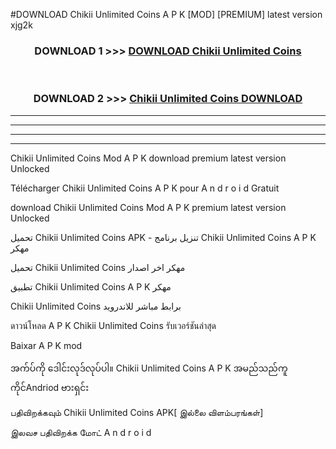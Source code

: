 #DOWNLOAD Chikii  Unlimited Coins A P K [MOD] [PREMIUM] latest version xjg2k



<div align="center">

<h3>DOWNLOAD 1 >>> <a href="https://teeasianyam.web.app?sq=Chikii  Unlimited Coins">DOWNLOAD Chikii  Unlimited Coins </a></h3><br>

<h3>DOWNLOAD 2 >>> <a href="https://teeasianyam.web.app?sq=Chikii  Unlimited Coins ">Chikii  Unlimited Coins  DOWNLOAD </a></h3>

</div>


----------------------------------------------------------

----------------------------------------------------------

----------------------------------------------------------

----------------------------------------------------------


Chikii  Unlimited Coins  Mod A P K download premium latest version Unlocked

Télécharger Chikii  Unlimited Coins  A P K pour A n d r o i d Gratuit

download Chikii  Unlimited Coins  Mod A P K premium latest version Unlocked

تحميل Chikii  Unlimited Coins  APK - تنزيل برنامج Chikii  Unlimited Coins  A P K مهكر

تحميل Chikii  Unlimited Coins  مهكر اخر اصدار

تطبيق Chikii  Unlimited Coins  A P K مهكر

Chikii  Unlimited Coins  برابط مباشر للاندرويد

ดาวน์โหลด A P K Chikii  Unlimited Coins  รับเวอร์ชันล่าสุด

Baixar A P K mod

အက်ပ်ကို ဒေါင်းလုဒ်လုပ်ပါ။ Chikii  Unlimited Coins  A P K အမည်သည်ကူကိုင်Andriod ဗားရှင်း

பதிவிறக்கவும் Chikii  Unlimited Coins  APK[ இல்லை விளம்பரங்கள்] 
 
இலவச பதிவிறக்க மோட் A n d r o i d



